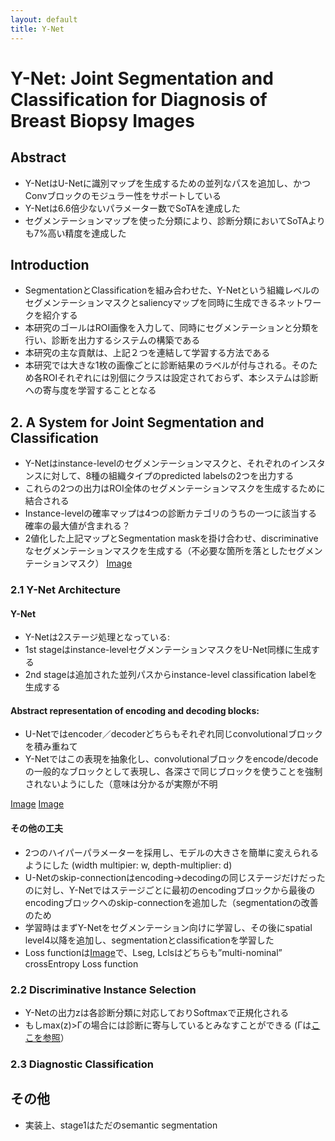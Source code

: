 ```yaml
---
layout: default
title: Y-Net
---
```


# Y-Net: Joint Segmentation and Classification for Diagnosis of Breast Biopsy Images
## Abstract
* Y-NetはU-Netに識別マップを生成するための並列なパスを追加し、かつConvブロックのモジュラー性をサポートしている
* Y-Netは6.6倍少ないパラメーター数でSoTAを達成した
* セグメンテーションマップを使った分類により、診断分類においてSoTAよりも7%高い精度を達成した

## Introduction
* SegmentationとClassificationを組み合わせた、Y-Netという組織レベルのセグメンテーションマスクとsaliencyマップを同時に生成できるネットワークを紹介する
* 本研究のゴールはROI画像を入力して、同時にセグメンテーションと分類を行い、診断を出力するシステムの構築である
* 本研究の主な貢献は、上記２つを連結して学習する方法である
* 本研究では大きな1枚の画像ごとに診断結果のラベルが付与される。そのため各ROIそれぞれには別個にクラスは設定されておらず、本システムは診断への寄与度を学習することとなる

## 2. A System for Joint Segmentation and Classification
* Y-Netはinstance-levelのセグメンテーションマスクと、それぞれのインスタンスに対して、8種の組織タイプのpredicted labelsの2つを出力する
* これらの2つの出力はROI全体のセグメンテーションマスクを生成するために結合される
* Instance-levelの確率マップは4つの診断カテゴリのうちの一つに該当する確率の最大値が含まれる？
* 2値化した上記マップとSegmentation maskを掛け合わせ、discriminativeなセグメンテーションマスクを生成する（不必要な箇所を落としたセグメンテーションマスク）
[Image](ynet/BB8B9AAD-B6D8-4EA7-A1D0-B2F88C4414D2.png)

### 2.1 Y-Net Architecture
#### Y-Net
* Y-Netは2ステージ処理となっている:
* 1st stageはinstance-levelセグメンテーションマスクをU-Net同様に生成する
* 2nd stageは追加された並列パスからinstance-level classification labelを生成する

#### Abstract representation of encoding and decoding blocks:
* U-Netではencoder／decoderどちらもそれぞれ同じconvolutionalブロックを積み重ねて
* Y-Netではこの表現を抽象化し、convolutionalブロックをencode/decodeの一般的なブロックとして表現し、各深さで同じブロックを使うことを強制されないようにした（意味は分かるが実際が不明

[Image](ynet/7AB4AD0B-618C-423D-8AED-6BC04698C092.png)
[Image](ynet/59C752ED-70F0-4C34-A21C-9E2ACB255E24.png)

#### その他の工夫
* 2つのハイパーパラメーターを採用し、モデルの大きさを簡単に変えられるようにした (width multipier: w, depth-multiplier: d)
* U-Netのskip-connectionはencoding->decodingの同じステージだけだったのに対し、Y-Netではステージごとに最初のencodingブロックから最後のencodingブロックへのskip-connectionを追加した（segmentationの改善のため
* 学習時はまずY-Netをセグメンテーション向けに学習し、その後にspatial level4以降を追加し、segmentationとclassificationを学習した
* Loss functionは[Image](ynet/39A8C7F7-4FDC-43BC-B2C4-4F8EC4CB6181.png)で、Lseg, Lclsはどちらも”multi-nominal” crossEntropy Loss function

### 2.2 Discriminative Instance Selection
* Y-Netの出力zは各診断分類に対応しておりSoftmaxで正規化される
* もしmax(z)>Γの場合には診断に寄与しているとみなすことができる (Γは[ここを参照](https://arxiv.org/pdf/1504.07947.pdf)）

### 2.3 Diagnostic Classification


## その他
* 実装上、stage1はただのsemantic segmentation
